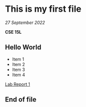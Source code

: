 # This is my first file
*27 September 2022*

**CSE 15L**

## Hello World

* Item 1
* Item 2
* Item 3
* Item 4

[Lab Report 1](https://phpngn.github.io/cse15l-lab-reports/lab-report-1-week-0.html)

## End of file
